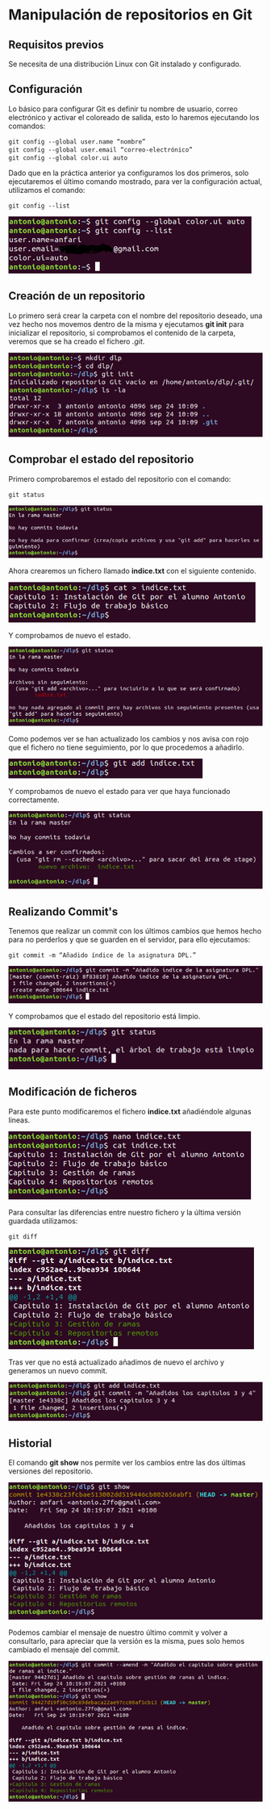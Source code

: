 # Manipulación de repositorios en Git

## Requisitos previos

Se necesita de una distribución Linux con Git instalado y configurado.

## Configuración

Lo básico para configurar Git es definir tu nombre de usuario, correo electrónico y activar el coloreado de salida, esto lo haremos ejecutando los comandos:
````
git config --global user.name “nombre”
git config --global user.email “correo-electrónico”
git config --global color.ui auto
````

Dado que en la práctica anterior ya configuramos los dos primeros, solo ejecutaremos el último comando mostrado, para ver la configuración actual, utilizamos el comando:
````
git config --list
````
![list](img/1.PNG)


## Creación de un repositorio

Lo primero será crear la carpeta con el nombre del repositorio deseado, una vez hecho nos movemos dentro de la misma y ejecutamos **git init** para inicializar el repositorio, si comprobamos el contenido de la carpeta, veremos que se ha creado el fichero *.git*.

![init](img/2.PNG)


## Comprobar el estado del repositorio

Primero comprobaremos el estado del repositorio con el comando:
````
git status
````
![satus](img/3.PNG)

Ahora crearemos un fichero llamado **indice.txt** con el siguiente contenido.

![creacion_fichero](img/4.PNG)

Y comprobamos de nuevo el estado.

![status](img/5.PNG)

Como podemos ver se han actualizado los cambios y nos avisa con rojo que el fichero no tiene seguimiento, por lo que procedemos a añadirlo.

![add](img/6.PNG)

Y comprobamos de nuevo el estado para ver que haya funcionado correctamente.

![status](img/7.PNG)


## Realizando Commit's

Tenemos que realizar un commit con los últimos cambios que hemos hecho para no perderlos y que se guarden en el servidor, para ello ejecutamos:
````
git commit -m “Añadido índice de la asignatura DPL.”
````
![commit](img/8.PNG)

Y comprobamos que el estado del repositorio está limpio.

![status](img/9.PNG)


## Modificación de ficheros

Para este punto modificaremos el fichero **indice.txt** añadiéndole algunas lineas.

![cat](img/10.PNG)

Para consultar las diferencias entre nuestro fichero y la última versión guardada utilizamos:
````
git diff
````
![diff](img/11.PNG)

Tras ver que no está actualizado añadimos de nuevo el archivo y generamos un nuevo commit.

![commit](img/12.PNG)


## Historial

El comando **git show** nos permite ver los cambios entre las dos últimas versiones del repositorio.

![show](img/13.PNG)

Podemos cambiar el mensaje de nuestro último commit y volver a consultarlo, para apreciar que la versión es la misma, pues solo hemos cambiado el mensaje del commit.

![commit](img/14.PNG)
